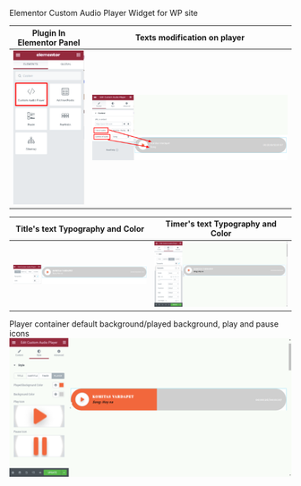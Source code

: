 Elementor Custom Audio Player Widget for WP site


Plugin In Elementor Panel            | Texts modification on player
:-------------------------:|:-------------------------:
![Elementor Panel](https://github.com/christi-gr/wordpress/blob/main/elementor-custom-audio-plugin/assets/26105079-89d1297ee5bf4cd3a7e1cef0f361a3f7.png)  | ![Text on Player](https://github.com/christi-gr/wordpress/blob/main/elementor-custom-audio-plugin/assets/26105444-61304e9dfe535e0769f46ba10801e032.png)

Title's text Typography and Color            | Timer's text Typography and Color
:-------------------------:|:-------------------------:
![Title on Player](https://github.com/christi-gr/wordpress/blob/main/elementor-custom-audio-plugin/assets/26105602-addddfbecbafb96eb74b317cfd4eb097.png) | ![Title on Player](https://github.com/christi-gr/wordpress/blob/main/elementor-custom-audio-plugin/assets/26105841-554a7ae659f0287fbf53f35e261914bd.png)

Player container default background/played background, play and pause icons
![Title on Player](https://github.com/christi-gr/wordpress/blob/main/elementor-custom-audio-plugin/assets/26105989-f9551158e93e84940326115656432816.png)
